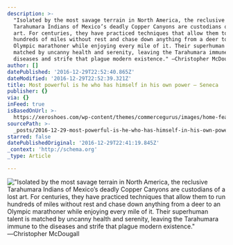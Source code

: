 ```yaml
---
description: >-
  "Isolated by the most savage terrain in North America, the reclusive
  Tarahumara Indians of Mexico’s deadly Copper Canyons are custodians of a lost
  art. For centuries, they have practiced techniques that allow them to run
  hundreds of miles without rest and chase down anything from a deer to an
  Olympic marathoner while enjoying every mile of it. Their superhuman talent is
  matched by uncanny health and serenity, leaving the Tarahumara immune to the
  diseases and strife that plague modern existence." ―Christopher McDougall
author: []
datePublished: '2016-12-29T22:52:40.865Z'
dateModified: '2016-12-29T22:52:39.321Z'
title: Most powerful is he who has himself in his own power ― Seneca
publisher: {}
via: {}
inFeed: true
isBasedOnUrl: >-
  https://xeroshoes.com/wp-content/themes/commercegurus/images/home-features/support-tarahumara.jpg
sourcePath: >-
  _posts/2016-12-29-most-powerful-is-he-who-has-himself-in-his-own-power-senec.md
starred: false
datePublishedOriginal: '2016-12-29T22:41:19.845Z'
_context: 'http://schema.org'
_type: Article

---
```

!["Isolated by the most savage terrain in North America, the reclusive Tarahumara Indians of Mexico’s deadly Copper Canyons are custodians of a lost art. For centuries, they have practiced techniques that allow them to run hundreds of miles without rest and chase down anything from a deer to an Olympic marathoner while enjoying every mile of it. Their superhuman talent is matched by uncanny health and serenity, leaving the Tarahumara immune to the diseases and strife that plague modern existence." ―Christopher McDougall](https://the-grid-user-content.s3-us-west-2.amazonaws.com/d1913a5b-d596-48cf-821a-70b242b21c78.png)